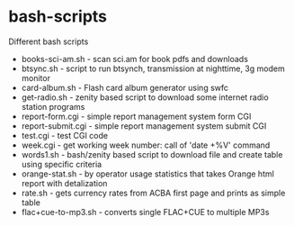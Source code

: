 bash-scripts
============

Different bash scripts

  * books-sci-am.sh - scan sci.am for book pdfs and downloads
  * btsync.sh - script to run btsynch, transmission at nighttime, 3g modem monitor
  * card-album.sh - Flash card album generator using swfc
  * get-radio.sh - zenity based script to download some internet radio station programs
  * report-form.cgi - simple report management system form CGI
  * report-submit.cgi - simple report management system submit CGI
  * test.cgi - test CGI code
  * week.cgi - get working week number: call of 'date +%V' command
  * words1.sh - bash/zenity based script to download file and create table using specific criteria
  * orange-stat.sh - by operator usage statistics that takes Orange html report with detalization
  * rate.sh - gets currency rates from ACBA first page and prints as simple table
  * flac+cue-to-mp3.sh - converts single FLAC+CUE to multiple MP3s
